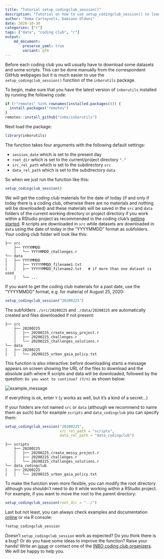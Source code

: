 ```yaml
---
title: "Tutorial setup_codingclub_session()"
description: "Tutorial on how to use setup_codingclub_session() to load data and scripts to use during coding clubs."
author: "Emma Cartuyvels, Damiano Oldoni"
date: 2020-10-30
categories: ["r"]
tags: ["data", "coding club", "r"]
output: 
    md_document:
        preserve_yaml: true
        variant: gfm
---
```


Before each coding club you will usually have to download some datasets
and some scripts. This can be done manually from the correspondent
GitHub webpages but it is much easier to use the
`setup_codingclub_session()` function of the `inborutils` package.

To begin, make sure that you have the latest version of `inborutils`
installed by running the following code:

``` r
if (!"remotes" %in% rownames(installed.packages())) {
  install.packages("remotes")
}
remotes::install_github("inbo/inborutils")
```

Next load the package:

``` r
library(inborutils)
```

The function takes four arguments with the following default settings:

  - `session_date` which is set to the present day
  - `root_dir` which is set to the current/project directory `"."`
  - `src_rel_path` which is set to the subdirectory `src`
  - `data_rel_path` which is set to the subdirectory `data`

So when we just run the function like this:

``` r
setup_codingclub_session()
```

We will get the coding club materials for the date of today (if and only
if today there is a coding club, otherwise there are no materials and
nothing will be downloaded) and these materials will be saved in the
`src` and `data` folders of the current working directory or project
directory if you work within a RStudio project as recommended in the
coding club’s [getting
started](https://inbo.github.io/coding-club/gettingstarted.html). R
scripts are downloaded in `src` while datasets are downloaded in `data`
using the date of today in the “YYYYMMDD” format as subfolders. Your
coding club folder will look like this:

    ├── src
        ├── YYYYMMDD
        │   └── YYYYMMDD_challenges.r
    └── data
    │   ├── YYYYMMDD
    |   │   ├── YYYYYMMDD_filename1.txt
    |   │   ├── YYYYYMMDD_filename2.txt   # if more than one dataset is used
        │   └── ...

If you want to get the coding club materials for a past date, use the
“YYYYMMDD” format, e.g. for material of August 25, 2020:

``` r
setup_codingclub_session("20200225")
```

The subfolders `./src/20200225` and `./data/20200225` are automatically
created and files downloaded if not present:

    ├── src
        ├── 20200225
        │   ├── 20200225_create_messy_project.r
        │   ├── 20200225_challenges.r
        │   └── 20200225_challenges_solutions.r
    └── data
    │   ├── 20200225
    |   │   └── 20200225_urban_gaia_policy.txt

This function is also interactive: before downloading starts a message
appears on screen showing the URL of the files to download and the
absolute path where R scripts and data will be downloaded, followed by
the question: `Do you want to continue? (Y/n)` as shown below:

![example\_message](figures/example_message_before_download.png)

If everything is ok, enter `Y` (`y` works as well, but it’s a kind of a
secret…)

If your folders are not named `src` or `data` (although we recommend to
name them as such) but for example `scripts` and `data_codingclub` you
can specify them:

``` r
setup_codingclub_session("20200225",
                         src_rel_path = "scripts",
                         data_rel_path = "data_codingclub")
```

    ├── scripts
        ├── 20200225
        │   ├── 20200225_create_messy_project.r
        │   ├── 20200225_challenges.r
        │   └── 20200225_challenges_solutions.r
    └── data_codingclub
    │   ├── 20200225
    |   │   └── 20200225_urban_gaia_policy.txt

To make the function even more flexible, you can modify the root
directory although you shouldn’t need to do it while working within a
RStudio project. For example, if you want to move the root to the parent
directory:

``` r
setup_codingclub_session(root_dir = "../")
```

Last but not least, you can always check examples and documentation
[online](https://inbo.github.io/inborutils/reference/setup_codingclub_session.html)
or via R console:

``` r
?setup_codingclub_session
```

Doesn’t `setup_codingclub_session` work as expected? Do you think there
is a bug? Or do you have some ideas to improve the function? Raise your
hands\! Write an [issue](https://github.com/inbo/inborutils/issues) or
contact one of the [INBO coding club
organizers](https://inbo.github.io/coding-club/). We will be happy to
help you.
